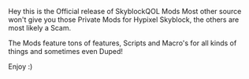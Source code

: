 Hey this is the Official release of SkyblockQOL Mods
Most other source won't give you those Private Mods for Hypixel Skyblock, the others are most likely a Scam.

The Mods feature tons of features, Scripts and Macro's for all kinds of things and sometimes even Duped!


Enjoy :)
